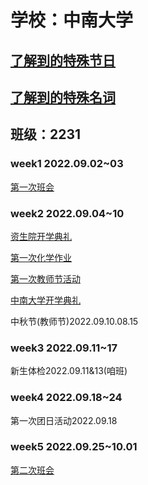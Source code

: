 # 学校：中南大学

## [了解到的特殊节日](sd/)

## [了解到的特殊名词](sn/)

## 班级：2231

### week1 2022.09.02~03

[第一次班会](bh1/)

### week2 2022.09.04~10

[资生院开学典礼](kd/)

[第一次化学作业](chw1/)

[第一次教师节活动](tda/)

[中南大学开学典礼](ckd/)

中秋节(教师节)2022.09.10.08.15

### week3 2022.09.11~17

新生体检2022.09.11&13(咱班)

### week4 2022.09.18~24

第一次团日活动2022.09.18

### week5 2022.09.25~10.01

[第二次班会](bh2/)
